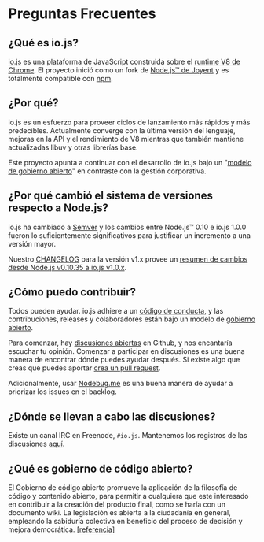 # Preguntas Frecuentes

## ¿Qué es io.js?

[io.js](https://github.com/nodejs/io.js) es una plataforma de JavaScript construida sobre el [runtime V8 de Chrome](http://code.google.com/p/v8/). El proyecto inició como un fork de  [Node.js™ de Joyent](https://nodejs.org/) y es totalmente compatible con  [npm](https://www.npmjs.com/).

## ¿Por qué?

io.js es un esfuerzo para proveer ciclos de lanzamiento más rápidos y más predecibles. Actualmente converge con la última versión del lenguaje, mejoras en la API y el rendimiento de V8 mientras que también mantiene actualizadas libuv y otras librerías base.

Este proyecto apunta a continuar con el desarrollo de io.js bajo un "[modelo de gobierno abierto](https://github.com/nodejs/io.js/blob/master/GOVERNANCE.md#readme)" en contraste con la gestión corporativa.

## ¿Por qué cambió el sistema de versiones respecto a Node.js?

io.js ha cambiado a [Semver](http://semver.org/) y los cambios entre Node.js™ 0.10 e io.js 1.0.0 fueron lo suficientemente significativos para justificar un incremento a una versión mayor.

Nuestro [CHANGELOG](https://github.com/nodejs/io.js/blob/v1.x/CHANGELOG.md) para la versión v1.x provee un [resumen de cambios desde Node.js v0.10.35 a io.js v1.0.x](https://github.com/nodejs/io.js/blob/v1.x/CHANGELOG.md#summary-of-changes-from-nodejs-v01035-to-iojs-v100).

## ¿Cómo puedo contribuir?

Todos pueden ayudar. io.js adhiere a un [código de conducta](https://github.com/nodejs/io.js/blob/master/CONTRIBUTING.md#code-of-conduct), y las contribuciones, releases y colaboradores están bajo un modelo de [gobierno abierto](https://github.com/nodejs/io.js/blob/master/GOVERNANCE.md#readme).

Para comenzar, hay [discusiones abiertas](https://github.com/nodejs/io.js/issues) en Github, y nos encantaría escuchar tu opinión.
Comenzar a participar en discusiones es una buena manera de encontrar dónde puedes ayudar después. Si existe algo que creas que puedes aportar [crea un pull request](https://github.com/nodejs/io.js/blob/master/CONTRIBUTING.md#code-contributions).

Adicionalmente,  usar [Nodebug.me](http://nodebug.me/)  es una buena manera de ayudar a priorizar los issues en el backlog.

## ¿Dónde se llevan a cabo las discusiones?

Existe un canal IRC en Freenode, `#io.js`. Mantenemos los registros de las discusiones [aquí](http://logs.libuv.org/io.js/latest).

## ¿Qué es gobierno de código abierto?

El Gobierno de código abierto promueve la aplicación de la filosofía de código y contenido abierto, para permitir a cualquiera que este interesado en contribuir a la creación del producto final, como se haría con un documento wiki. La legislación es abierta a la ciudadanía en general, empleando la sabiduría colectiva en beneficio del proceso de decisión y mejora democrática.  [[referencia]](https://en.wikipedia.org/wiki/Open-source_governance)
